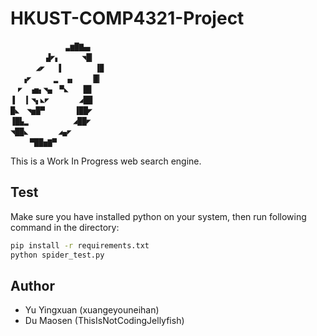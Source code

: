 # HKUST-COMP4321-Project

```
       　  　▃▆█▇▄▖
　 　 　 ▟◤▖　　　◥█▎
   　 ◢◤　 ▐　　　 　▐▉
　 ▗◤　　　▂　▗▖　　▕█▎
　◤　▗▅▖◥▄　▀◣　　█▊
▐　▕▎◥▖◣◤　　　　◢██
█◣　◥▅█▀　　　　▐██◤
▐█▙▂　　     　◢██◤
◥██◣　　　　◢▄◤
 　　▀██▅▇▀
```

This is a Work In Progress web search engine.

## Test

Make sure you have installed python on your system, then run following command in the directory:

```sh
pip install -r requirements.txt
python spider_test.py
```

## Author

* Yu Yingxuan (xuangeyouneihan)
* Du Maosen (ThisIsNotCodingJellyfish)